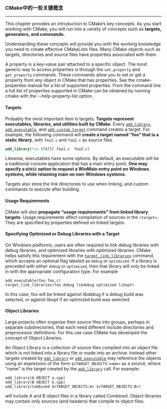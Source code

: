 ### CMake中的一些关键概念
---
This chapter provides an introduction to CMake’s key concepts. As you start working with CMake, you will run into a variety of concepts such as **targets, generators, and commands.** 

Understanding these concepts will provide you with the working knowledge you need to create effective CMakeLists files. Many CMake objects such as targets, directories and source files have properties associated with them. 

A property is a key-value pair attached to a specific object. The most generic way to access properties is through the `set_property` and `get_property` commands. These commands allow you to set or get a property from any object in CMake that has properties. See the cmake-properties manual for a list of supported properties. From the command line a full list of properties supported in CMake can be obtained by running cmake with the --help-property-list option.

#### Targets
Probably the most important item is targets. **Targets represent executables, libraries, and utilities built by CMake**. Every [`add_library`](https://cmake.org/cmake/help/latest/command/add_library.html#command:add_library "(in CMake v3.26.0)"), [`add_executable`](https://cmake.org/cmake/help/latest/command/add_executable.html#command:add_executable "(in CMake v3.26.0)"), and [`add_custom_target`](https://cmake.org/cmake/help/latest/command/add_custom_target.html#command:add_custom_target "(in CMake v3.26.0)") command creates a target. For example, the following command will **create a target named “foo” that is a static library**, with `foo1.c` and `foo2.c` as source files.

```cmake
add_library(foo STATIC foo1.c  foo2.c)
```

Likewise, executables have some options. By default, an executable will be a traditional console application that has a main entry point. **One may specify a `WIN32` option to request a WinMain entry point on Windows systems, while retaining main on non-Windows systems.**

Targets also store the link directories to use when linking, and custom commands to execute after building.

#### Usage Requirements
CMake will also **propagate “usage requirements” from linked library targets**. Usage requirements affect compilation of sources in the `<target>`. They are specified by properties defined on linked targets.

#### Specifying Optimized or Debug Libraries with a Target
On Windows platforms, users are often required to link debug libraries with debug libraries, and optimized libraries with optimized libraries. CMake helps satisfy this requirement with the [`target_link_libraries`](https://cmake.org/cmake/help/latest/command/target_link_libraries.html#command:target_link_libraries "(in CMake v3.26.0)") command, which accepts an optional flag labeled as `debug` or `optimized`. If a library is preceded with either `debug` or `optimized`, then that library will only be linked in with the appropriate configuration type. For example
```
add_executable(foo foo.c)
target_link_libraries(foo debug libdebug optimized libopt)
```
In this case, foo will be linked against libdebug if a debug build was selected, or against libopt if an optimized build was selected.

#### Object Libraries
Large projects often organize their source files into groups, perhaps in separate subdirectories, that each need different include directories and preprocessor definitions. For this use case CMake has developed the concept of Object Libraries.

An Object Library is a collection of source files compiled into an object file which is not linked into a library file or made into an archive. Instead other targets created by [`add_library`](https://cmake.org/cmake/help/latest/command/add_library.html#command:add_library "(in CMake v3.26.0)") or [`add_executable`](https://cmake.org/cmake/help/latest/command/add_executable.html#command:add_executable "(in CMake v3.26.0)") may reference the objects using an expression of the form `$<TARGET_OBJECTS:name>` as a source, where “name” is the target created by the [`add_library`](https://cmake.org/cmake/help/latest/command/add_library.html#command:add_library "(in CMake v3.26.0)") call. For example:
```
add_library(A OBJECT a.cpp)
add_library(B OBJECT b.cpp)
add_library(Combined $<TARGET_OBJECTS:A> $<TARGET_OBJECTS:B>)
```
will include A and B object files in a library called Combined. Object libraries may contain only sources (and headers) that compile to object files.